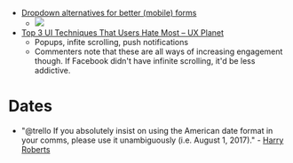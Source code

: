
- [Dropdown alternatives for better (mobile) forms](https://medium.com/@kollinz/dropdown-alternatives-for-better-mobile-forms-53e40d641b53)
  - ![](https://cdn-images-1.medium.com/max/800/1*RgJCeUgLsW6YImsJeDep7A.png)
- [Top 3 UI Techniques That Users Hate Most – UX Planet](https://uxplanet.org/top-3-most-hateful-ui-techniques-b81eb337e3b9)
  - Popups, infite scrolling, push notifications
  - Commenters note that these are all ways of increasing engagement though. If Facebook didn't have infinite scrolling, it'd be less addictive.

# Dates
- "@trello If you absolutely insist on using the American date format in your comms, please use it unambiguously (i.e. August 1, 2017)." - [Harry Roberts](https://twitter.com/csswizardry/status/889051670944129024)